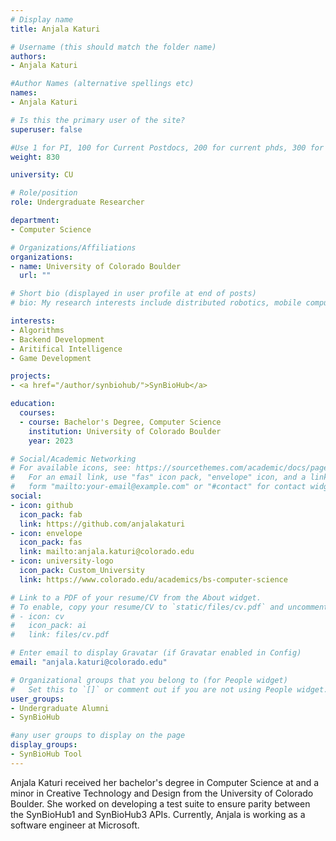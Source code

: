 ```yaml
---
# Display name
title: Anjala Katuri

# Username (this should match the folder name)
authors:
- Anjala Katuri

#Author Names (alternative spellings etc)
names:
- Anjala Katuri

# Is this the primary user of the site?
superuser: false

#Use 1 for PI, 100 for Current Postdocs, 200 for current phds, 300 for current masters, 400 for current undergrads, 800 for alum postdocs, 810 for alum phds, 820 for alum masters, and 830 for alum undergrads, 900 for tools, 1000 for projects
weight: 830

university: CU

# Role/position
role: Undergraduate Researcher

department:
- Computer Science

# Organizations/Affiliations
organizations:
- name: University of Colorado Boulder
  url: ""

# Short bio (displayed in user profile at end of posts)
# bio: My research interests include distributed robotics, mobile computing and programmable matter.

interests:
- Algorithms
- Backend Development
- Aritifical Intelligence
- Game Development

projects:
- <a href="/author/synbiohub/">SynBioHub</a>

education:
  courses:
  - course: Bachelor's Degree, Computer Science
    institution: University of Colorado Boulder
    year: 2023

# Social/Academic Networking
# For available icons, see: https://sourcethemes.com/academic/docs/page-builder/#icons
#   For an email link, use "fas" icon pack, "envelope" icon, and a link in the
#   form "mailto:your-email@example.com" or "#contact" for contact widget.
social:
- icon: github
  icon_pack: fab
  link: https://github.com/anjalakaturi
- icon: envelope
  icon_pack: fas
  link: mailto:anjala.katuri@colorado.edu 
- icon: university-logo
  icon_pack: Custom_University
  link: https://www.colorado.edu/academics/bs-computer-science

# Link to a PDF of your resume/CV from the About widget.
# To enable, copy your resume/CV to `static/files/cv.pdf` and uncomment the lines below.
# - icon: cv
#   icon_pack: ai
#   link: files/cv.pdf

# Enter email to display Gravatar (if Gravatar enabled in Config)
email: "anjala.katuri@colorado.edu"

# Organizational groups that you belong to (for People widget)
#   Set this to `[]` or comment out if you are not using People widget.
user_groups:
- Undergraduate Alumni
- SynBioHub

#any user groups to display on the page
display_groups:
- SynBioHub Tool
---
```

Anjala Katuri received her bachelor's degree in Computer Science at and a minor in Creative Technology and Design from the University of Colorado Boulder. She worked on developing a test suite to ensure parity between the SynBioHub1 and SynBioHub3 APIs. Currently, Anjala is working as a software engineer at Microsoft. 
